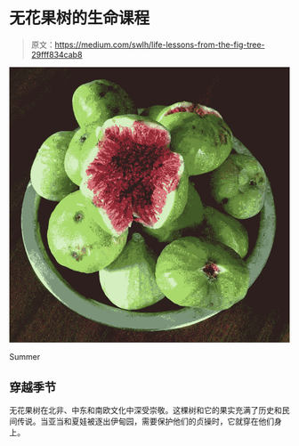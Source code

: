 # 无花果树的生命课程

> 原文：<https://medium.com/swlh/life-lessons-from-the-fig-tree-29fff834cab8>

![](img/d4fe0ca4cbd7752fbca06b4134469c70.png)

Summer

## 穿越季节

无花果树在北非、中东和南欧文化中深受崇敬。这棵树和它的果实充满了历史和民间传说。当亚当和夏娃被逐出伊甸园，需要保护他们的贞操时，它就穿在他们身上。